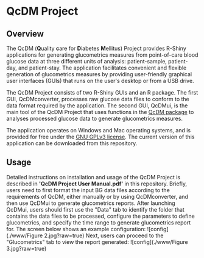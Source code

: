 QcDM Project
============

Overview
--------

The QcDM (**Q**uality **c**are for **D**iabetes **M**ellitus) Project provides
R-Shiny applications for generating glucometrics measures from point-of-care
blood glucose data at three different units of analysis: patient-sample,
patient-day, and patient-stay. The application facilitates convenient and
flexible generation of glucometrics measures by providing user-friendly
graphical user interfaces (GUIs) that runs on the user's desktop or from a USB
drive.

The QcDM Project consists of two R-Shiny GUIs and an R package. The first GUI,
QcDMconverter, processes raw glucose data files to conform to the data format
required by the application. The second GUI, QcDMui, is the main tool of the
QcDM Project that uses functions in the 
[QcDM package](https://github.com/nyilin/QcDM) to analyses processed glucose
data to generate glucometrics measures.

The application operates on Windows and Mac operating systems, and is provided
for free under the [GNU GPLv3 license](LICENSE). The current version of this
application can be downloaded from this repository.

Usage
-----

Detailed instructions on installation and usage of the QcDM Project is described
in **'QcDM Project User Manual.pdf'** in this repository. Briefly, users need to
first format the input BG data files according to the requirements of QcDM,
either manually or by using QcDMconverter, and then use QcDMui to generate
glucometrics reports. After launching QcDMui, users should first use the "Data"
tab to identify the folder that contains the data files to be processed,
configure the parameters to define glucometrics, and specify the time range to
generate glucometrics report for. The screen below shows an example
configuration:
![config](./www/Figure 2.jpg?raw=true) 
Next, users can proceed to the "Glucometrics" tab to view the report generated:
![config](./www/Figure 3.jpg?raw=true)
